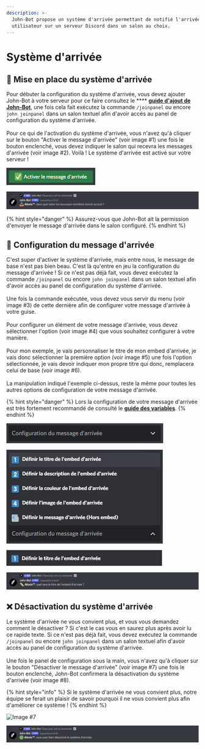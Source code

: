 ```yaml
---
description: >-
  John-Bot propose un système d'arrivée permettant de notifié l'arrivée d'un
  utilisateur sur un serveur Discord dans un salon au choix.
---
```


# Système d'arrivée

## :wave: Mise en place du système d'arrivée

Pour débuter la configuration du système d'arrivée, vous devez ajouter John-Bot à votre serveur pour ce faire consultez le **** [**guide d'ajout de John-Bot**](../#ajouter-john-bot-a-votre-serveur-discord), une fois cela fait exécutez la commande `/joinpanel` <mark style="color:blue;"></mark> ou encore `john joinpanel` dans un salon textuel afin d'avoir accès au panel de configuration du système d'arrivée.\
\
Pour ce qui de l'activation du système d'arrivée, vous n'avez qu'à cliquer sur le bouton "Activer le message d'arrivée" (voir image #1) une fois le bouton enclenché, vous devez indiquer le salon qui recevra les messages d'arrivée (voir image #2). Voilà ! Le système d'arrivée est activé sur votre serveur ! &#x20;

![Image #1](../.gitbook/assets/activerarrive.png)

![Image #2](../.gitbook/assets/salonarrivee.png)

{% hint style="danger" %}
Assurez-vous que John-Bot ait la permission d'envoyer le message d'arrivée dans le salon configuré.
{% endhint %}

## :art: Configuration du message d'arrivée

C'est super d'activer le système d'arrivée, mais entre nous, le message de base n'est pas bien beau. C'est là qu'entre en jeu la configuration du message d'arrivée ! Si ce n'est pas déjà fait, vous devez exécutez la commande `/joinpanel` <mark style="color:blue;"></mark> ou encore `john joinpanel` dans un salon textuel afin d'avoir accès au panel de configuration du système d'arrivée. \
\
Une fois la commande exécutée, vous devez vous servir du menu (voir image #3) de cette dernière afin de configurer votre message d'arrivée à votre guise.\
\
Pour configurer un élément de votre message d'arrivée, vous devez sélectionner l'option (voir image #4) que vous souhaitez configurer à votre manière.\
\
Pour mon exemple, je vais personnaliser le titre de mon embed d'arrivée, je vais donc sélectionner la première option (voir image #5) une fois l'option sélectionnée, je vais devoir indiquer mon propre titre qui donc, remplacera celui de base (voir image #6). \
\
La manipulation indiqué l'exemple ci-dessus, reste la même pour toutes les autres options de configuration de votre message d'arrivée.

{% hint style="danger" %}
Lors la configuration de votre message d'arrivée est très fortement recommandé de consulté le [**guide des variables**](../autres/variables.md).
{% endhint %}

![Image #3](../.gitbook/assets/configarrivee.png)

![Image #4](../.gitbook/assets/menuarrivee.png)

![Image #5](../.gitbook/assets/deftitrearrivee.png)

![Image #6](../.gitbook/assets/titrearrivee.png)

## :x: Désactivation du système d'arrivée

Le système d'arrivée ne vous convient plus, et vous vous demandez comment le désactiver ? Si c'est le cas vous en saurez plus après avoir lu ce rapide texte. Si ce n'est pas déjà fait, vous devez exécutez la commande `/joinpanel` <mark style="color:blue;"></mark> ou encore `john joinpanel` dans un salon textuel afin d'avoir accès au panel de configuration du système d'arrivée. \
\
Une fois le panel de configuration sous la main, vous n'avez qu'à cliquer sur le bouton "Désactiver le message d'arrivée" (voir image #7) une fois le bouton enclenché, John-Bot confirmera la désactivation du système d'arrivée (voir image #8).

{% hint style="info" %}
Si le système d'arrivée ne vous convient plus, notre équipe se ferait un plaisir de savoir pourquoi il ne vous convient plus afin d'améliorer ce système !
{% endhint %}

![Image #7](../.gitbook/assets/désactiverarrivee.png)

![Image #8](../.gitbook/assets/msgdesactarrivee.png)
